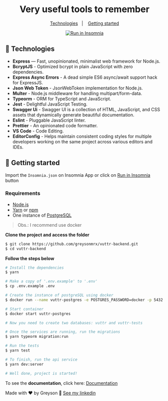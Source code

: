 <h1 align="center">
  Very useful tools to remember
</h1>

<p align="center">
  <a href="#rocket-technologies">Technologies</a>&nbsp;&nbsp;&nbsp;|&nbsp;&nbsp;&nbsp;
  <a href="#memo-getting-started">Getting started</a>
</p>

<div id="insomniaButton" align="center">
<a href="https://insomnia.rest/run/?label=VUTTR&uri=https%3A%2F%2Fraw.githubusercontent.com%2Fgreysonmrx%2Fvuttr-backend%2Fmaster%2F.github%2Finsomnia.json" target="_blank"><img src="https://insomnia.rest/images/run.svg" alt="Run in Insomnia"></a>
</div>

## :rocket: Technologies

- **Express** — Fast, unopinionated, minimalist web framework for Node.js.
- **BcryptJS** - Optimized bcrypt in plain JavaScript with zero dependencies.
- **Express Async Errors** - A dead simple ES6 async/await support hack for ExpressJS.
- **Json Web Token** - JsonWebToken implementation for Node.js.
- **Multer** -  Node.js middleware for handling multipart/form-data.
- **Typeorm** -  ORM for TypeScript and JavaScript.
- **Jest** - Delightful JavaScript Testing.
- **Swagger Ui** - Swagger UI is a collection of HTML, JavaScript, and CSS assets that dynamically generate beautiful documentation.
- **Eslint** - Pluggable JavaScript linter.
- **Prettier** - An opinionated code formatter.
- **VS Code** - Code Editing.
- **EditorConfig** - Helps maintain consistent coding styles for multiple developers working on the same project across various editors and IDEs.

## :memo: Getting started

Import the `Insomnia.json` on Insomnia App or click on [Run in Insomnia](#insomniaButton) button

### Requirements

- [Node.js](https://nodejs.org/en/)
- [Yarn](https://classic.yarnpkg.com/) or [npm](https://www.npmjs.com/)
- One instance of [PostgreSQL](https://www.postgresql.org/)

> Obs.: I recommend use docker

**Clone the project and access the folder**

```bash
$ git clone https://github.com/greysonmrx/vuttr-backend.git
$ cd vuttr-backend
```

**Follow the steps below**

```bash
# Install the dependencies
$ yarn

# Make a copy of '.env.example' to '.env'
$ cp .env.example .env

# Create the instance of postgreSQL using docker
$ docker run --name vuttr-postgres -e POSTGRES_PASSWORD=docker -p 5432:5432 -d postgres

# Start container
$ docker start vuttr-postgres

# Now you need to create two databases: vuttr and vuttr-tests

# Once the services are running, run the migrations
$ yarn typeorm migration:run

# Run the tests
$ yarn test

# To finish, run the api service
$ yarn dev:server

# Well done, project is started!
```

To see the **documentation**, click here: [Documentation](http://localhost:3000/docs)<br />

Made with :hearts: by Greyson :wave: [See my linkedin](https://www.linkedin.com/in/greyson-mascarenhas-5a21ab1a2/)
